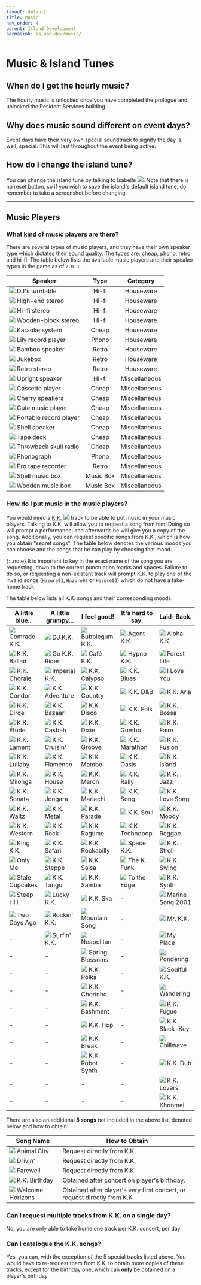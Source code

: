 ```yaml
---
layout: default
title: Music
nav_order: 4
parent: Island Development
permalink: island-dev/music/
---
```


# Music & Island Tunes
## When do I get the hourly music?
The hourly music is unlocked once you have completed the prologue and unlocked the Resident Services building.

## Why does music sound different on event days?
Event days have their very own special soundtrack to signify the day is, well, special. This will last throughout the event being active.

## How do I change the island tune?
You can change the island tune by talking to Isabelle <span><img src="https://acnhcdn.com/latest/NpcIcon/sza.png" id="inv-icon"></span>. Note that there is no reset button, so if you wish to save the island's default island tune, do remember to take a screenshot before changing.

* * *

## Music Players
### What kind of music players are there?
There are several types of music players, and they have their own speaker type which dictates their sound quality. The types are: cheap, phono, retro and hi-fi. The table below lists the available music players and their speaker types in the game as of `2.0.3`.

| Speaker                                                                                                                                 |   Type    |   Category    |
|-----------------------------------------------------------------------------------------------------------------------------------------|:---------:|:-------------:|
| <span><img src="https://acnhcdn.com/latest/FtrIcon/FtrDJbooth_Remake_0_0.png" id="inv-icon"></span> DJ's turntable                      |   Hi-fi   |   Houseware   |
| <span><img src="https://acnhcdn.com/latest/FtrIcon/FtrComponentPro.png" id="inv-icon"></span> High-end stereo                           |   Hi-fi   |   Houseware   |
| <span><img src="https://acnhcdn.com/latest/FtrIcon/FtrComponentHighclass.png" id="inv-icon"></span> Hi-fi stereo                        |   Hi-fi   |   Houseware   |
| <span><img src="https://acnhcdn.com/latest/FtrIcon/FtrBlockCompo_Remake_0_0.png" id="inv-icon"></span> Wooden-block stereo              |   Hi-fi   |   Houseware   |
| <span><img src="https://acnhcdn.com/latest/FtrIcon/FtrKaraoke.png" id="inv-icon"></span> Karaoke system                                 |   Cheap   |   Houseware   |
| <span><img src="https://acnhcdn.com/latest/FtrIcon/FtrFlowerRecordplayer_Remake_0_0.png" id="inv-icon"></span> Lily record player       |   Phono   |   Houseware   |
| <span><img src="https://acnhcdn.com/latest/FtrIcon/FtrBambooMusic_Remake_0_0.png" id="inv-icon"></span> Bamboo speaker                  |   Retro   |   Houseware   |
| <span><img src="https://acnhcdn.com/latest/FtrIcon/FtrJukebox.png" id="inv-icon"></span> Jukebox                                        |   Retro   |   Houseware   |
| <span><img src="https://acnhcdn.com/latest/FtrIcon/FtrStereoRetro_Remake_0_0.png" id="inv-icon"></span> Retro stereo                    |   Retro   |   Houseware   |
| <span><img src="https://acnhcdn.com/latest/FtrIcon/FtrSimpleMusic_Remake_0_0.png" id="inv-icon"></span> Upright speaker                 |   Hi-fi   | Miscellaneous |
| <span><img src="https://acnhcdn.com/latest/FtrIcon/FtrRadicaseW_Remake_0_0.png" id="inv-icon"></span> Cassette player                   |   Cheap   | Miscellaneous |
| <span><img src="https://acnhcdn.com/latest/FtrIcon/FtrFruitsMusic_Remake_0_0.png" id="inv-icon"></span> Cherry speakers                 |   Cheap   | Miscellaneous |
| <span><img src="https://acnhcdn.com/latest/FtrIcon/FtrCuteAudio_Remake_0_0.png" id="inv-icon"></span> Cute music player                 |   Cheap   | Miscellaneous |
| <span><img src="https://acnhcdn.com/latest/FtrIcon/FtrPortablerecordplayer_Remake_0_0.png" id="inv-icon"></span> Portable record player |   Cheap   | Miscellaneous |
| <span><img src="https://acnhcdn.com/latest/FtrIcon/FtrShellMusic_Remake_0_0.png" id="inv-icon"></span> Shell speaker                    |   Cheap   | Miscellaneous |
| <span><img src="https://acnhcdn.com/latest/FtrIcon/FtrRadicase_Remake_0_0.png" id="inv-icon"></span> Tape deck                          |   Cheap   | Miscellaneous |
| <span><img src="https://acnhcdn.com/latest/FtrIcon/FtrBoyAudio_Remake_0_0.png" id="inv-icon"></span> Throwback skull radio              |   Cheap   | Miscellaneous |
| <span><img src="https://acnhcdn.com/latest/FtrIcon/FtrPhonograph.png" id="inv-icon"></span> Phonograph                                  |   Phono   | Miscellaneous |
| <span><img src="https://acnhcdn.com/latest/FtrIcon/FtrReelrecorder_Remake_0_0.png" id="inv-icon"></span> Pro tape recorder              |   Retro   | Miscellaneous |
| <span><img src="https://acnhcdn.com/latest/FtrIcon/FtrMusicboxShell_Remake_0_0.png" id="inv-icon"></span> Shell music box               | Music Box | Miscellaneous |
| <span><img src="https://acnhcdn.com/latest/FtrIcon/FtrMusicboxWood_Remake_0_0.png" id="inv-icon"></span> Wooden music box               | Music Box | Miscellaneous |

### How do I put music in the music players?
You would need a [K.K.](/acnhfaq/npc#kk-slider) <span><img src="https://acnhcdn.com/latest/NpcIcon/tkkA.png" id="inv-icon"></span> track to be able to put music in your music players. Talking to K.K. will allow you to request a song from him. Doing so will prompt a performance, and afterwards he will give you a copy of the song. Additionally, you can request specific songs from K.K., which is how you obtain "secret songs". The table below denotes the various moods you can choose and the songs that he can play by choosing that mood.

{: .note}
It is important to key in the exact name of the song you are requesting, down to the correct punctuation marks and spaces. Failure to do so, or requesting a non-existant track will prompt K.K. to play one of the invalid songs (`Hazure01`, `Hazure02` or `Hazure03`) which do not have a take-home track.

The table below lists all K.K. songs and their corresponding moods:

| A little blue... | A little grumpy... | I feel good!    | It's hard to say. | Laid-Back.       |
|------------------|--------------------|-----------------|-------------------|------------------|
| <span><img src="https://acnhcdn.com/latest/Audio/mjk_ShowaKayo.png" id="inv-icon"></span> Comrade K.K. | <span><img src="https://acnhcdn.com/latest/Audio/mjk_EuroBeat.png" id="inv-icon"></span> DJ K.K. | <span><img src="https://acnhcdn.com/latest/Audio/mjk_Idol.png" id="inv-icon"></span> Bubblegum K.K. | <span><img src="https://acnhcdn.com/latest/Audio/mjk_Keiji.png" id="inv-icon"></span> Agent K.K. | <span><img src="https://acnhcdn.com/latest/Audio/mjk_Aloha.png" id="inv-icon"></span> Aloha K.K. |
| <span><img src="https://acnhcdn.com/latest/Audio/mjk_Ballad.png" id="inv-icon"></span> K.K. Ballad  | <span><img src="https://acnhcdn.com/latest/Audio/mjk_KekeRider.png" id="inv-icon"></span> Go K.K. Rider | <span><img src="https://acnhcdn.com/latest/Audio/mjk_Paris.png" id="inv-icon"></span> Café K.K. | <span><img src="https://acnhcdn.com/latest/Audio/mjk_UtataneNoYume.png" id="inv-icon"></span> Hypno K.K. | <span><img src="https://acnhcdn.com/latest/Audio/mjk_MoriNoSeikatsu.png" id="inv-icon"></span> Forest Life      |
| <span><img src="https://acnhcdn.com/latest/Audio/mjk_Sanbika.png" id="inv-icon"></span> K.K. Chorale     | <span><img src="https://acnhcdn.com/latest/Audio/mjk_China.png" id="inv-icon"></span> Imperial K.K.      | <span><img src="https://acnhcdn.com/latest/Audio/mjk_Caripso.png" id="inv-icon"></span> K.K. Calypso    | <span><img src="https://acnhcdn.com/latest/Audio/mjk_Blues.png" id="inv-icon"></span> K.K. Blues        | <span><img src="https://acnhcdn.com/latest/Audio/mjk_Daisuki.png" id="inv-icon"></span> I Love You       |
| <span><img src="https://acnhcdn.com/latest/Audio/mjk_Peru.png" id="inv-icon"></span> K.K. Condor      | <span><img src="https://acnhcdn.com/latest/Audio/mjk_Hollywood.png" id="inv-icon"></span> K.K. Adventure     | <span><img src="https://acnhcdn.com/latest/Audio/mjk_Country.png" id="inv-icon"></span> K.K. Country    | <span><img src="https://acnhcdn.com/latest/Audio/mjk_Drumnbass.png" id="inv-icon"></span> K.K. D&B          | <span><img src="https://acnhcdn.com/latest/Audio/mjk_Maria.png" id="inv-icon"></span> K.K. Aria        |
| <span><img src="https://acnhcdn.com/latest/Audio/mjk_KowaiUta.png" id="inv-icon"></span> K.K. Dirge       | <span><img src="https://acnhcdn.com/latest/Audio/mjk_Roma.png" id="inv-icon"></span> K.K. Bazaar        | <span><img src="https://acnhcdn.com/latest/Audio/mjk_Disco.png" id="inv-icon"></span> K.K. Disco      | <span><img src="https://acnhcdn.com/latest/Audio/mjk_Minyo.png" id="inv-icon"></span> K.K. Folk         | <span><img src="https://acnhcdn.com/latest/Audio/mjk_Bossa.png" id="inv-icon"></span> K.K. Bossa       |
| <span><img src="https://acnhcdn.com/latest/Audio/mjk_Etude.png" id="inv-icon"></span> K.K. Étude       | <span><img src="https://acnhcdn.com/latest/Audio/mjk_Turkey.png" id="inv-icon"></span> K.K. Casbah        | <span><img src="https://acnhcdn.com/latest/Audio/mjk_Dixie.png" id="inv-icon"></span> K.K. Dixie      | <span><img src="https://acnhcdn.com/latest/Audio/mjk_NewOrleans.png" id="inv-icon"></span> K.K. Gumbo        | <span><img src="https://acnhcdn.com/latest/Audio/mjk_Haisai.png" id="inv-icon"></span> K.K. Faire       |
| <span><img src="https://acnhcdn.com/latest/Audio/mjk_Enka.png" id="inv-icon"></span> K.K. Lament      | <span><img src="https://acnhcdn.com/latest/Audio/mjk_Urban.png" id="inv-icon"></span> K.K. Cruisin'      | <span><img src="https://acnhcdn.com/latest/Audio/mjk_Raregroove.png" id="inv-icon"></span> K.K. Groove     | <span><img src="https://acnhcdn.com/latest/Audio/mjk_Gamelan.png" id="inv-icon"></span> K.K. Marathon     | <span><img src="https://acnhcdn.com/latest/Audio/mjk_Fusion.png" id="inv-icon"></span> K.K. Fusion      |
| <span><img src="https://acnhcdn.com/latest/Audio/mjk_Lullaby.png" id="inv-icon"></span> K.K. Lullaby     | <span><img src="https://acnhcdn.com/latest/Audio/mjk_Flamenco.png" id="inv-icon"></span> K.K. Flamenco      | <span><img src="https://acnhcdn.com/latest/Audio/mjk_Mambo.png" id="inv-icon"></span> K.K. Mambo      | <span><img src="https://acnhcdn.com/latest/Audio/mjk_Maharaja.png" id="inv-icon"></span> K.K. Oasis        | <span><img src="https://acnhcdn.com/latest/Audio/mjk_DoubutsuNoShima.png" id="inv-icon"></span> K.K. Island      |
| <span><img src="https://acnhcdn.com/latest/Audio/mjk_Milonga.png" id="inv-icon"></span> K.K. Milonga     | <span><img src="https://acnhcdn.com/latest/Audio/mjk_House.png" id="inv-icon"></span> K.K. House         | <span><img src="https://acnhcdn.com/latest/Audio/mjk_March.png" id="inv-icon"></span> K.K. March      | <span><img src="https://acnhcdn.com/latest/Audio/mjk_Ondo.png" id="inv-icon"></span> K.K. Rally        | <span><img src="https://acnhcdn.com/latest/Audio/mjk_Jazz.png" id="inv-icon"></span> K.K. Jazz        |
| <span><img src="https://acnhcdn.com/latest/Audio/mjk_Sonata.png" id="inv-icon"></span> K.K. Sonata      | <span><img src="https://acnhcdn.com/latest/Audio/mjk_Jongara.png" id="inv-icon"></span> K.K. Jongara       | <span><img src="https://acnhcdn.com/latest/Audio/mjk_Senor.png" id="inv-icon"></span> K.K. Mariachi   | <span><img src="https://acnhcdn.com/latest/Audio/mjk_KekeSong.png" id="inv-icon"></span> K.K. Song         | <span><img src="https://acnhcdn.com/latest/Audio/mjk_LoveSong.png" id="inv-icon"></span> K.K. Love Song   |
| <span><img src="https://acnhcdn.com/latest/Audio/mjk_Waltz.png" id="inv-icon"></span> K.K. Waltz       | <span><img src="https://acnhcdn.com/latest/Audio/mjk_Metal.png" id="inv-icon"></span> K.K. Metal         | <span><img src="https://acnhcdn.com/latest/Audio/mjk_Parade.png" id="inv-icon"></span> K.K. Parade     | <span><img src="https://acnhcdn.com/latest/Audio/mjk_Soul.png" id="inv-icon"></span> K.K. Soul         | <span><img src="https://acnhcdn.com/latest/Audio/mjk_Bolero.png" id="inv-icon"></span> K.K. Moody       |
| <span><img src="https://acnhcdn.com/latest/Audio/mjk_Western.png" id="inv-icon"></span> K.K. Western     | <span><img src="https://acnhcdn.com/latest/Audio/mjk_Rock.png" id="inv-icon"></span> K.K. Rock          | <span><img src="https://acnhcdn.com/latest/Audio/mjk_RagTime.png" id="inv-icon"></span> K.K. Ragtime    | <span><img src="https://acnhcdn.com/latest/Audio/mjk_TechnoBeat.png" id="inv-icon"></span> K.K. Technopop    | <span><img src="https://acnhcdn.com/latest/Audio/mjk_Reggae.png" id="inv-icon"></span> K.K. Reggae      |
| <span><img src="https://acnhcdn.com/latest/Audio/mjk_Daimyo.png" id="inv-icon"></span> King K.K.        | <span><img src="https://acnhcdn.com/latest/Audio/mjk_Afro.png" id="inv-icon"></span> K.K. Safari        | <span><img src="https://acnhcdn.com/latest/Audio/mjk_KekeBilly.png" id="inv-icon"></span> K.K. Rockabilly | <span><img src="https://acnhcdn.com/latest/Audio/mjk_Minimal.png" id="inv-icon"></span> Space K.K.        | <span><img src="https://acnhcdn.com/latest/Audio/mjk_Osanpo.png" id="inv-icon"></span> K.K. Stroll      |
| <span><img src="https://acnhcdn.com/latest/Audio/mjk_OnlyMe.png" id="inv-icon"></span> Only Me          | <span><img src="https://acnhcdn.com/latest/Audio/mjk_Cossack.png" id="inv-icon"></span> K.K. Steppe        | <span><img src="https://acnhcdn.com/latest/Audio/mjk_Salsa.png" id="inv-icon"></span> K.K. Salsa      | <span><img src="https://acnhcdn.com/latest/Audio/mjk_Funk.png" id="inv-icon"></span> The K. Funk       | <span><img src="https://acnhcdn.com/latest/Audio/mjk_Swing.png" id="inv-icon"></span> K.K. Swing       |
| <span><img src="https://acnhcdn.com/latest/Audio/mjk_BlueOnigiri.png" id="inv-icon"></span> Stale Cupcakes   | <span><img src="https://acnhcdn.com/latest/Audio/mjk_Tango.png" id="inv-icon"></span> K.K. Tango         | <span><img src="https://acnhcdn.com/latest/Audio/mjk_Samba.png" id="inv-icon"></span> K.K. Samba      | <span><img src="https://acnhcdn.com/latest/Audio/mjk_NamiNami.png" id="inv-icon"></span> To the Edge       | <span><img src="https://acnhcdn.com/latest/Audio/mjk_Electronica.png" id="inv-icon"></span> K.K. Synth       |
| <span><img src="https://acnhcdn.com/latest/Audio/mjk_NiDanZaka.png" id="inv-icon"></span> Steep Hill       | <span><img src="https://acnhcdn.com/latest/Audio/mjk_Irish.png" id="inv-icon"></span> Lucky K.K.         | <span><img src="https://acnhcdn.com/latest/Audio/mjk_Ska.png" id="inv-icon"></span> K.K. Ska        | -                 | <span><img src="https://acnhcdn.com/latest/Audio/mjk_HunaUta2001.png" id="inv-icon"></span> Marine Song 2001 |
| <span><img src="https://acnhcdn.com/latest/Audio/mjk_Ototoi.png" id="inv-icon"></span> Two Days Ago     | <span><img src="https://acnhcdn.com/latest/Audio/mjk_RocknRoll.png" id="inv-icon"></span> Rockin' K.K.       | <span><img src="https://acnhcdn.com/latest/Audio/mjk_Alpine.png" id="inv-icon"></span> Mountain Song   | -                 | <span><img src="https://acnhcdn.com/latest/Audio/mjk_Sensei.png" id="inv-icon"></span> Mr. K.K.         |
| -                | <span><img src="https://acnhcdn.com/latest/Audio/mjk_Eleki.png" id="inv-icon"></span> Surfin' K.K.       | <span><img src="https://acnhcdn.com/latest/Audio/mjk_Napolitan.png" id="inv-icon"></span> Neapolitan      | -                 | <span><img src="https://acnhcdn.com/latest/Audio/mjk_BokuNoBasho.png" id="inv-icon"></span> My Place         |
| -                | -                  | <span><img src="https://acnhcdn.com/latest/Audio/mjk_HaruNoKomorebi.png" id="inv-icon"></span> Spring Blossoms | -                 | <span><img src="https://acnhcdn.com/latest/Audio/mjk_KangaeChu.png" id="inv-icon"></span> Pondering        |
| -                | -                  | <span><img src="https://acnhcdn.com/latest/Audio/mjk_Polka.png" id="inv-icon"></span> K.K. Polka               | -                 | <span><img src="https://acnhcdn.com/latest/Audio/mjk_Gospel.png" id="inv-icon"></span> Soulful K.K.     |
| -                | -                  | <span><img src="https://acnhcdn.com/latest/Audio/mjk_Choro.png" id="inv-icon"></span> K.K. Chorinho               | -                 | <span><img src="https://acnhcdn.com/latest/Audio/mjk_Horo.png" id="inv-icon"></span> Wandering        |
| -                | -                  | <span><img src="https://acnhcdn.com/latest/Audio/mjk_Bashment.png" id="inv-icon"></span> K.K. Bashment               | -                 | <span><img src="https://acnhcdn.com/latest/Audio/mjk_Fugue.png" id="inv-icon"></span> K.K. Fugue       |
| -                | -                  | <span><img src="https://acnhcdn.com/latest/Audio/mjk_HipHop.png" id="inv-icon"></span> K.K. Hop               | -                 | <span><img src="https://acnhcdn.com/latest/Audio/mjk_Slackkey.png" id="inv-icon"></span> K.K. Slack-Key       |
| -                | -                  | <span><img src="https://acnhcdn.com/latest/Audio/mjk_Break.png" id="inv-icon"></span> K.K. Break               | -                 | <span><img src="https://acnhcdn.com/latest/Audio/mjk_Chillwave.png" id="inv-icon"></span> Chillwave       |
| -                | -                  | <span><img src="https://acnhcdn.com/latest/Audio/mjk_Android.png" id="inv-icon"></span> K.K. Robot Synth              | -                 | <span><img src="https://acnhcdn.com/latest/Audio/mjk_Dub.png" id="inv-icon"></span> K.K. Dub       |
| -                | -                  | -               | -                 | <span><img src="https://acnhcdn.com/latest/Audio/mjk_Lovers.png" id="inv-icon"></span> K.K. Lovers       |
| -                | -                  | -               | -                 | <span><img src="https://acnhcdn.com/latest/Audio/mjk_Khoomii.png" id="inv-icon"></span> K.K. Khoomei       |

There are also an additional **5 songs** not included in the above list, denoted below and how to obtain:

| Song Name        | How to Obtain                                                           |
|------------------|-------------------------------------------------------------------------|
| <span><img src="https://acnhcdn.com/latest/Audio/mjk_DoubutuNoMachi.png" id="inv-icon"></span> Animal City | Request directly from K.K.                                                    |
| <span><img src="https://acnhcdn.com/latest/Audio/mjk_Drive.png" id="inv-icon"></span> Drivin'              | Request directly from K.K.                                                    |
| <span><img src="https://acnhcdn.com/latest/Audio/mjk_Sayonara.png" id="inv-icon"></span> Farewell          | Request directly from K.K.                                                    |
| <span><img src="https://acnhcdn.com/latest/Audio/mjk_BirthdaySong.png" id="inv-icon"></span> K.K. Birthday | Obtained after concert on player's birthday.                                  |
| <span><img src="https://acnhcdn.com/latest/Audio/mjk_MainTheme.png" id="inv-icon"></span> Welcome Horizons | Obtained after player's very first concert, or request directly from K.K. |

### Can I request multiple tracks from K.K. on a single day?
No, you are only able to take home one track per K.K. concert, per day.

### Can I catalogue the K.K. songs?
Yes, you can, with the exception of the 5 special tracks listed above. You would have to re-request them from K.K. to obtain more copies of these tracks, except for the birthday one, which can **only** be obtained on a player's birthday.
